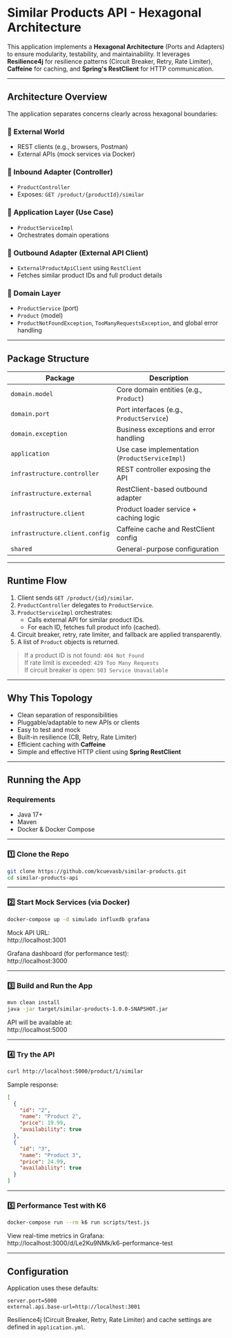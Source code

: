 # Similar Products API - Hexagonal Architecture

This application implements a **Hexagonal Architecture** (Ports and Adapters) to ensure modularity, testability, and maintainability. It leverages **Resilience4j** for resilience patterns (Circuit Breaker, Retry, Rate Limiter), **Caffeine** for caching, and **Spring's RestClient** for HTTP communication.

---

## Architecture Overview

The application separates concerns clearly across hexagonal boundaries:

### 🔸 External World
- REST clients (e.g., browsers, Postman)
- External APIs (mock services via Docker)

### 🔸 Inbound Adapter (Controller)
- `ProductController`
- Exposes: `GET /product/{productId}/similar`

### 🔸 Application Layer (Use Case)
- `ProductServiceImpl`
- Orchestrates domain operations

### 🔸 Outbound Adapter (External API Client)
- `ExternalProductApiClient` using `RestClient`
- Fetches similar product IDs and full product details

### 🔸 Domain Layer
- `ProductService` (port)
- `Product` (model)
- `ProductNotFoundException`, `TooManyRequestsException`, and global error handling

---

## Package Structure

| Package                             | Description                                           |
|-------------------------------------|-------------------------------------------------------|
| `domain.model`                      | Core domain entities (e.g., `Product`)               |
| `domain.port`                       | Port interfaces (e.g., `ProductService`)             |
| `domain.exception`                 | Business exceptions and error handling               |
| `application`                       | Use case implementation (`ProductServiceImpl`)       |
| `infrastructure.controller`         | REST controller exposing the API                     |
| `infrastructure.external`           | RestClient-based outbound adapter                    |
| `infrastructure.client`             | Product loader service + caching logic               |
| `infrastructure.client.config`      | Caffeine cache and RestClient config                 |
| `shared`                            | General-purpose configuration                        |

---

## Runtime Flow

1. Client sends `GET /product/{id}/similar`.
2. `ProductController` delegates to `ProductService`.
3. `ProductServiceImpl` orchestrates:
    - Calls external API for similar product IDs.
    - For each ID, fetches full product info (cached).
4. Circuit breaker, retry, rate limiter, and fallback are applied transparently.
5. A list of `Product` objects is returned.

> If a product ID is not found: `404 Not Found`  
> If rate limit is exceeded: `429 Too Many Requests`  
> If circuit breaker is open: `503 Service Unavailable`

---

## Why This Topology

- Clean separation of responsibilities
- Pluggable/adaptable to new APIs or clients
- Easy to test and mock
- Built-in resilience (CB, Retry, Rate Limiter)
- Efficient caching with **Caffeine**
- Simple and effective HTTP client using **Spring RestClient**

---

## Running the App

### Requirements
- Java 17+
- Maven
- Docker & Docker Compose

---

### 1️⃣ Clone the Repo

```bash
git clone https://github.com/kcuevasb/similar-products.git
cd similar-products-api
```

---

### 2️⃣ Start Mock Services (via Docker)

```bash
docker-compose up -d simulado influxdb grafana
```

Mock API URL:  
http://localhost:3001

Grafana dashboard (for performance test):  
http://localhost:3000

---

### 3️⃣ Build and Run the App

```bash
mvn clean install
java -jar target/similar-products-1.0.0-SNAPSHOT.jar
```

API will be available at:  
http://localhost:5000

---

### 4️⃣ Try the API

```bash
curl http://localhost:5000/product/1/similar
```

Sample response:

```json
[
  {
    "id": "2",
    "name": "Product 2",
    "price": 19.99,
    "availability": true
  },
  {
    "id": "3",
    "name": "Product 3",
    "price": 24.99,
    "availability": true
  }
]
```

---

### 5️⃣ Performance Test with K6

```bash
docker-compose run --rm k6 run scripts/test.js
```

View real-time metrics in Grafana:  
http://localhost:3000/d/Le2Ku9NMk/k6-performance-test

---

## Configuration

Application uses these defaults:

```properties
server.port=5000
external.api.base-url=http://localhost:3001
```

Resilience4j (Circuit Breaker, Retry, Rate Limiter) and cache settings are defined in `application.yml`.
